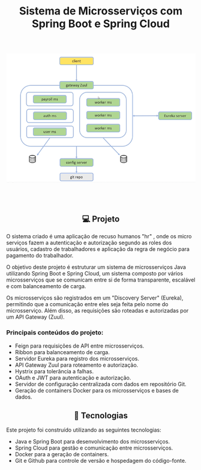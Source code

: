 <h1 align="center"> Sistema de Microsserviços com Spring Boot e Spring Cloud 

<br />
<br />

![Banner Principal](/banner.png) </h1>

<br />

<h2 align="center"> 💻 Projeto </h2>

O sistema criado é uma aplicação de recuso humanos "hr" , onde os micro serviços fazem a autenticação e autorização segundo as roles dos usuários, cadastro de trabalhadores e aplicação da regra de negócio para pagamento do trabalhador.

O objetivo deste projeto é estruturar um sistema de microsserviços Java utilizando Spring Boot e Spring Cloud, um sistema composto por vários microsserviços que se comunicam entre si de forma transparente, escalável e com balanceamento de carga.

Os microsserviços são registrados em um "Discovery Server" (Eureka), permitindo que a comunicação entre eles seja feita pelo nome do microsserviço. Além disso, as requisições são roteadas e autorizadas por um API Gateway (Zuul).

### Principais conteúdos do projeto:

- Feign para requisições de API entre microsserviços.
- Ribbon para balanceamento de carga.
- Servidor Eureka para registro dos microsserviços.
- API Gateway Zuul para roteamento e autorização.
- Hystrix para tolerância a falhas.
- OAuth e JWT para autenticação e autorização.
- Servidor de configuração centralizada com dados em repositório Git.
- Geração de containers Docker para os microsserviços e bases de dados.


<h2 align="center"> 🚀 Tecnologias </h2>

Este projeto foi construído utilizando as seguintes tecnologias:

- Java e Spring Boot para desenvolvimento dos microsserviços.
- Spring Cloud para gestão e comunicação entre microsserviços.
- Docker para a geração de containers.
- Git e Github para controle de versão e hospedagem do código-fonte.
